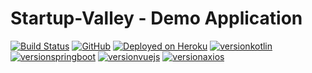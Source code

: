 # Startup-Valley - Demo Application

[![Build Status](https://travis-ci.org/pcp11/startup-valley.svg?branch=master)](https://travis-ci.org/github/pcp11/startup-valley)
[![GitHub](https://img.shields.io/github/license/pcp11/startup-valley)](https://github.com/pcp11/startup-valley/blob/master/LICENSE)
[![Deployed on Heroku](https://img.shields.io/badge/heroku-deployed-blueviolet.svg?logo=heroku)](https://startup-valley.herokuapp.com/)
[![versionkotlin](https://img.shields.io/badge/kotlin-1.3.71-brightgreen?logo=kotlin)](https://kotlinlang.org/)
[![versionspringboot](https://img.shields.io/badge/dynamic/xml?color=brightgreen&url=https://raw.githubusercontent.com/pcp11/startup-valley/master/pom.xml&query=%2F%2A%5Blocal-name%28%29%3D%27project%27%5D%2F%2A%5Blocal-name%28%29%3D%27parent%27%5D%2F%2A%5Blocal-name%28%29%3D%27version%27%5D&label=springboot)](https://github.com/spring-projects/spring-boot)
[![versionvuejs](https://img.shields.io/badge/dynamic/json?color=brightgreen&url=https://raw.githubusercontent.com/pcp11/startup-valley/master/frontend/package.json&query=$.dependencies.vue&label=vue&logo=vue.js)](https://vuejs.org/)
[![versionaxios](https://img.shields.io/badge/dynamic/json?color=brightgreen&url=https://raw.githubusercontent.com/pcp11/startup-valley/master/frontend/package.json&query=$.dependencies.axios&label=axios)](https://github.com/axios/axios)

